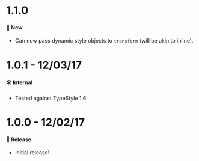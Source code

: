 # 1.1.0
#### 🚀 New
* Can now pass dynamic style objects to `transform` (will be akin to inline).

# 1.0.1 - 12/03/17
#### 🛠 Internal
* Tested against TypeStyle 1.6.

# 1.0.0 - 12/02/17
#### 🎉 Release
* Initial release!
